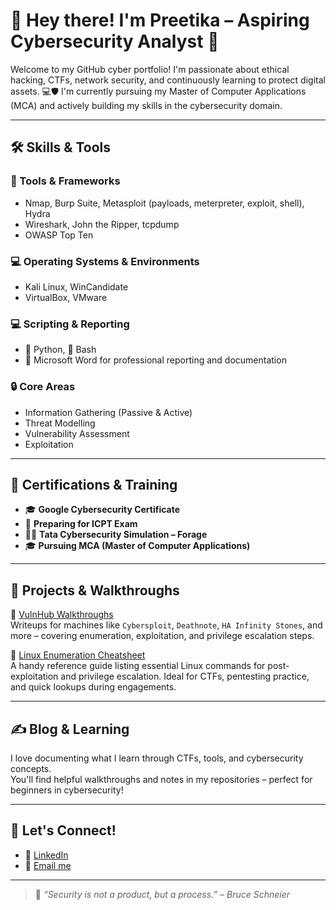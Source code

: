 # 👋 Hey there! I'm Preetika – Aspiring Cybersecurity Analyst 🔐

Welcome to my GitHub cyber portfolio! I'm passionate about ethical hacking, CTFs, network security, and continuously learning to protect digital assets. 
💻🛡️ I'm currently pursuing my Master of Computer Applications (MCA) and actively building my skills in the cybersecurity domain.

---

## 🛠️ Skills & Tools

### 🧰 Tools & Frameworks
- Nmap, Burp Suite, Metasploit (payloads, meterpreter, exploit, shell), Hydra
- Wireshark, John the Ripper, tcpdump
- OWASP Top Ten

### 💻 Operating Systems & Environments
- Kali Linux, WinCandidate
- VirtualBox, VMware

### 💻 Scripting & Reporting
- 🐍 Python, 🐚 Bash
- 📄 Microsoft Word for professional reporting and documentation

### 🔒 Core Areas
- Information Gathering (Passive & Active)
- Threat Modelling
- Vulnerability Assessment
- Exploitation
---

## 💼 Certifications & Training
- 🎓 **Google Cybersecurity Certificate**
- 📘 **Preparing for ICPT Exam**
- 🧑‍💻 **Tata Cybersecurity Simulation – Forage**
- 🎓 **Pursuing MCA (Master of Computer Applications)**

---

## 🧠 Projects & Walkthroughs

📂 [VulnHub Walkthroughs](https://github.com/preetika-cyber/vulnhub-walkthroughs)  
Writeups for machines like `Cybersploit`, `Deathnote`, `HA Infinity Stones`, and more – covering enumeration, exploitation, and privilege escalation steps.

📜 [Linux Enumeration Cheatsheet](https://github.com/preetika-cyber/linux-enum-cheatsheet/blob/main/README.md)  
A handy reference guide listing essential Linux commands for post-exploitation and privilege escalation. Ideal for CTFs, pentesting practice, and quick lookups during engagements.

---

## ✍️ Blog & Learning

I love documenting what I learn through CTFs, tools, and cybersecurity concepts.  
You'll find helpful walkthroughs and notes in my repositories – perfect for beginners in cybersecurity!

---

## 🔗 Let's Connect!
- 💼 [LinkedIn](https://www.linkedin.com/in/preetika-rastogi-b54049243/) 
- 📧 [Email me](mailto:preetikarastogi9@gmail.com)

---

> 🧩 _“Security is not a product, but a process.” – Bruce Schneier_
